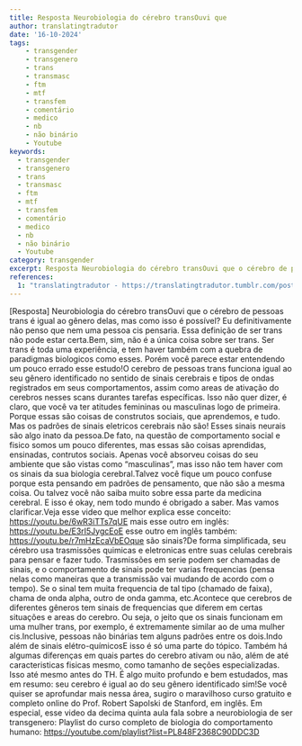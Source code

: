 ```yaml
---
title: Resposta Neurobiologia do cérebro transOuvi que
author: translatingtradutor
date: '16-10-2024'
tags:
    - transgender
    - transgenero
    - trans
    - transmasc
    - ftm
    - mtf
    - transfem
    - comentário
    - medico
    - nb
    - não binário
    - Youtube
keywords:
  - transgender
  - transgenero
  - trans
  - transmasc
  - ftm
  - mtf
  - transfem
  - comentário
  - medico
  - nb
  - não binário
  - Youtube
category: transgender
excerpt: Resposta Neurobiologia do cérebro transOuvi que o cérebro de pessoas trans é igual ao gênero delas, mas como isso é possível? Eu definitivamente não...
references:
  1: "translatingtradutor - https://translatingtradutor.tumblr.com/post/764503547446509568/resposta-neurobiologia-do-c%C3%A9rebro-trans"
---
```


[Resposta] Neurobiologia do cérebro transOuvi que o cérebro de pessoas trans é igual ao gênero delas, mas como isso é possível? Eu definitivamente não penso que nem uma pessoa cis pensaria. Essa definição de ser trans não pode estar certa.Bem, sim, não é a única coisa sobre ser trans. Ser trans é toda uma experiência, e tem haver também com a quebra de paradigmas biologicos como esses. Porém você parece estar entendendo um pouco errado esse estudo!O cerebro de pessoas trans funciona igual ao seu gênero identificado no sentido de sinais cerebrais e tipos de ondas registrados em seus comportamentos, assim como areas de ativação do cerebros nesses scans durantes tarefas específicas. Isso não quer dizer, é claro, que você va ter atitudes femininas ou masculinas logo de primeira. Porque essas são coisas de construtos sociais, que aprendemos, e tudo. Mas os padrões de sinais eletricos cerebrais não são! Esses sinais neurais são algo inato da pessoa.De fato, na questão de comportamento social e fisico somos um pouco diferentes, mas essas são coisas aprendidas, ensinadas, contrutos sociais. Apenas você absorveu coisas do seu ambiente que são vistas como “masculinas”, mas isso não tem haver com os sinais da sua biologia cerebral.Talvez você fique um pouco confuse porque esta pensando em padrões de pensamento, que não são a mesma coisa. Ou talvez você não saiba muito sobre essa parte da medicina cerebral. E isso é okay, nem todo mundo é obrigado a saber. Mas vamos clarificar.Veja esse video que melhor explica esse conceito: https://youtu.be/6wR3iTTs7qUE mais esse outro em inglês: https://youtu.be/E3rI5JygcEoE esse outro em inglês também: https://youtu.be/r7mHzEcaVbEOque são sinais?De forma simplificada, seu cérebro usa trasmissões quimicas e eletronicas entre suas celulas cerebrais para pensar e fazer tudo. Trasmissões em serie podem ser chamadas de sinais, e o comportamento de sinais pode ter varias frequencias (pensa nelas como maneiras que a transmissão vai mudando de acordo com o tempo). Se o sinal tem muita frequencia de tal tipo (chamado de faixa), chama de onda alpha, outro de onda gamma, etc.Acontece que cerebros de diferentes gêneros tem sinais de frequencias que diferem em certas situações e areas do cerebro. Ou seja, o jeito que os sinais funcionam em uma mulher trans, por exemplo, é extremamente similar ao de uma mulher cis.Inclusive, pessoas não binárias tem alguns padrões entre os dois.Indo além de sinais elétro-químicosE isso é só uma parte do tópico. Também há algumas diferenças em quais partes do cerebro ativam ou não, além de até caracteristicas fisicas mesmo, como tamanho de seções especializadas. Isso até mesmo antes do TH. É algo muito profundo e bem estudados, mas em resumo: seu cerebro é igual ao do seu gênero identificado sim!Se você quiser se aprofundar mais nessa área, sugiro o maravilhoso curso gratuito e completo online do Prof. Robert Sapolski de Stanford, em inglês. Em especial, esse video  da decima quinta aula fala sobre a neurobiologia de ser transgenero: Playlist do curso completo de biologia do comportamento humano: https://youtube.com/playlist?list=PL848F2368C90DDC3D